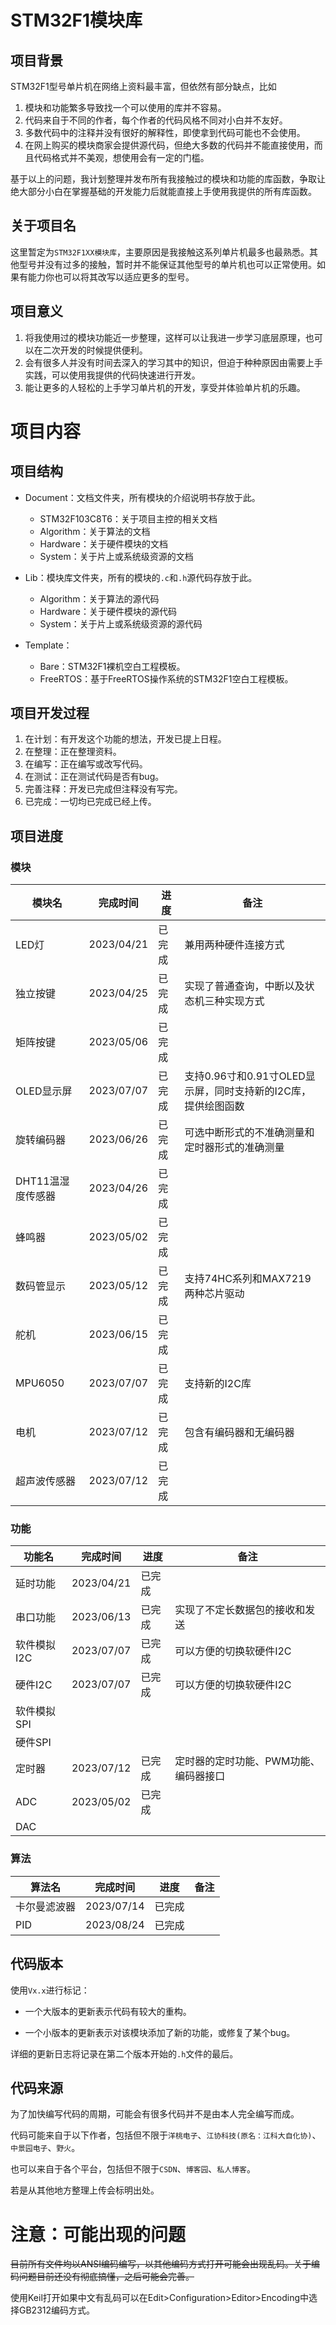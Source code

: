 # STM32F1模块库

## 项目背景

STM32F1型号单片机在网络上资料最丰富，但依然有部分缺点，比如

1. 模块和功能繁多导致找一个可以使用的库并不容易。
2. 代码来自于不同的作者，每个作者的代码风格不同对小白并不友好。
3. 多数代码中的注释并没有很好的解释性，即使拿到代码可能也不会使用。
4. 在网上购买的模块商家会提供源代码，但绝大多数的代码并不能直接使用，而且代码格式并不美观，想使用会有一定的门槛。

基于以上的问题，我计划整理并发布所有我接触过的模块和功能的库函数，争取让绝大部分小白在掌握基础的开发能力后就能直接上手使用我提供的所有库函数。



## 关于项目名

这里暂定为`STM32F1XX模块库`，主要原因是我接触这系列单片机最多也最熟悉。其他型号并没有过多的接触，暂时并不能保证其他型号的单片机也可以正常使用。如果有能力你也可以将其改写以适应更多的型号。



## 项目意义

1. 将我使用过的模块功能近一步整理，这样可以让我进一步学习底层原理，也可以在二次开发的时候提供便利。
2. 会有很多人并没有时间去深入的学习其中的知识，但迫于种种原因由需要上手实践，可以使用我提供的代码快速进行开发。
3. 能让更多的人轻松的上手学习单片机的开发，享受并体验单片机的乐趣。



# 项目内容

## 项目结构

- Document：文档文件夹，所有模块的介绍说明书存放于此。
  - STM32F103C8T6：关于项目主控的相关文档
  - Algorithm：关于算法的文档
  - Hardware：关于硬件模块的文档
  - System：关于片上或系统级资源的文档
  
- Lib：模块库文件夹，所有的模块的`.c`和`.h`源代码存放于此。
  - Algorithm：关于算法的源代码
  - Hardware：关于硬件模块的源代码
  - System：关于片上或系统级资源的源代码
- Template：
  - Bare：STM32F1裸机空白工程模板。
  - FreeRTOS：基于FreeRTOS操作系统的STM32F1空白工程模板。




## 项目开发过程

1. 在计划：有开发这个功能的想法，开发已提上日程。
2. 在整理：正在整理资料。
3. 在编写：正在编写或改写代码。
4. 在测试：正在测试代码是否有bug。
5. 完善注释：开发已完成但注释没有写完。
6. 已完成：一切均已完成已经上传。



## 项目进度

### 模块

| 模块名            | 完成时间   | 进度   | 备注                                                         |
| ----------------- | ---------- | ------ | ------------------------------------------------------------ |
| LED灯             | 2023/04/21 | 已完成 | 兼用两种硬件连接方式                                         |
| 独立按键          | 2023/04/25 | 已完成 | 实现了普通查询，中断以及状态机三种实现方式                   |
| 矩阵按键          | 2023/05/06 | 已完成 |                                                              |
| OLED显示屏        | 2023/07/07 | 已完成 | 支持0.96寸和0.91寸OLED显示屏，同时支持新的I2C库，提供绘图函数 |
| 旋转编码器        | 2023/06/26 | 已完成 | 可选中断形式的不准确测量和定时器形式的准确测量               |
| DHT11温湿度传感器 | 2023/04/26 | 已完成 |                                                              |
| 蜂鸣器            | 2023/05/02 | 已完成 |                                                              |
| 数码管显示        | 2023/05/12 | 已完成 | 支持74HC系列和MAX7219两种芯片驱动                            |
| 舵机              | 2023/06/15 | 已完成 |                                                              |
| MPU6050           | 2023/07/07 | 已完成 | 支持新的I2C库                                                |
| 电机              | 2023/07/12 | 已完成 | 包含有编码器和无编码器                                       |
| 超声波传感器      | 2023/07/12 | 已完成 |                                                              |



### 功能

| 功能名      | 完成时间   | 进度   | 备注                                  |
| ----------- | ---------- | ------ | ------------------------------------- |
| 延时功能    | 2023/04/21 | 已完成 |                                       |
| 串口功能    | 2023/06/13 | 已完成 | 实现了不定长数据包的接收和发送        |
| 软件模拟I2C | 2023/07/07 | 已完成 | 可以方便的切换软硬件I2C               |
| 硬件I2C     | 2023/07/07 | 已完成 | 可以方便的切换软硬件I2C               |
| 软件模拟SPI |            |        |                                       |
| 硬件SPI     |            |        |                                       |
| 定时器      | 2023/07/12 | 已完成 | 定时器的定时功能、PWM功能、编码器接口 |
| ADC         | 2023/05/02 | 已完成 |                                       |
| DAC         |            |        |                                       |



### 算法

| 算法名       | 完成时间   | 进度   | 备注 |
| ------------ | ---------- | ------ | ---- |
| 卡尔曼滤波器 | 2023/07/14 | 已完成 |      |
| PID          | 2023/08/24 | 已完成 |      |



## 代码版本

使用`Vx.x`进行标记：

- 一个大版本的更新表示代码有较大的重构。

- 一个小版本的更新表示对该模块添加了新的功能，或修复了某个bug。

详细的更新日志将记录在第二个版本开始的`.h`文件的最后。



## 代码来源

为了加快编写代码的周期，可能会有很多代码并不是由本人完全编写而成。

代码可能来自于以下作者，包括但不限于`洋桃电子`、`江协科技(原名：江科大自化协)`、`中景园电子`、`野火`。

也可以来自于各个平台，包括但不限于`CSDN`、`博客园`、`私人博客`。

若是从其他地方整理上传会标明出处。



# 注意：可能出现的问题

~~目前所有文件均以ANSI编码编写，以其他编码方式打开可能会出现乱码。关于编码问题目前还没有彻底搞懂，之后可能会完善。~~

使用Keil打开如果中文有乱码可以在Edit>Configuration>Editor>Encoding中选择GB2312编码方式。
